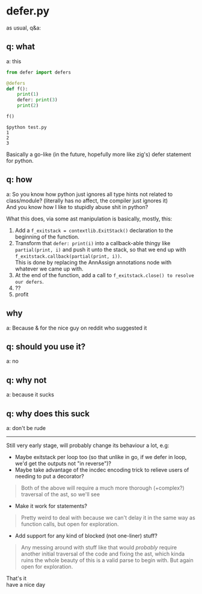 # defer.py
as usual, q&a:

## q: what
a: this

```py
from defer import defers

@defers
def f():
    print(1)
    defer: print(3)
    print(2)

f()
```

``` console
$python test.py
1
2
3
```

Basically a go-like (in the future, hopefully more like zig's) defer statement for python.

## q: how
a: So you know how python just ignores all type hints not related to class/module? (literally has no affect, the compiler just ignores it) \
And you know how I like to stupidly abuse shit in python?

What this does, via some ast manipulation is basically, mostly, this:
1. Add a `f_exitstack = contextlib.ExitStack()` declaration to the beginning of the function.
2. Transform that `defer: print(i)` into a callback-able thingy like `partial(print, i)`
and push it unto the stack, so that we end up with `f_exitstack.callback(partial(print, i))`. \
This is done by replacing the AnnAssign annotations node with whatever we came up with.
3. At the end of the function, add a call to `f_exitstack.close() to resolve our defers`.
4. ??
5. profit

## why
a: Because & for the nice guy on reddit who suggested it

## q: should you use it?
a: no

## q: why not
a: because it sucks

## q: why does this suck
a: don't be rude

---

Still very early stage, will probably change its behaviour a lot, e.g: 
- Maybe exitstack per loop too (so that unlike in go, if we defer in loop, we'd get the outputs not "in reverse")?
- Maybe take advantage of the incdec encoding trick to relieve users of needing to put a decorator?
> Both of the above will require a much more thorough (+complex?) traversal of the ast, so we'll see
- Make it work for statements?
> Pretty weird to deal with because we can't delay it in the same way as function calls, but open for exploration.
- Add support for any kind of blocked (not one-liner) stuff?
> Any messing around with stuff like that would _probably_ require another initial traversal of the code and fixing the ast, which kinda ruins the whole beauty of this is a valid parse to begin with. But again open for exploration.

That's it \
have a nice day
